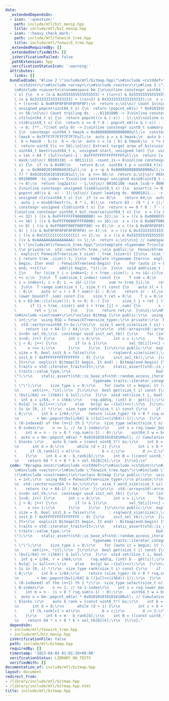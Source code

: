 ```yaml
---
data:
  _extendedDependsOn:
  - icon: ':question:'
    path: include/mtl/bit_manip.hpp
    title: include/mtl/bit_manip.hpp
  - icon: ':heavy_check_mark:'
    path: include/mtl/fenwick_tree.hpp
    title: include/mtl/fenwick_tree.hpp
  _extendedRequiredBy: []
  _extendedVerifiedWith: []
  _isVerificationFailed: false
  _pathExtension: hpp
  _verificationStatusIcon: ':warning:'
  attributes:
    links: []
  bundledCode: "#line 2 \"include/mtl/bitmap.hpp\"\n#include <cstddef>\r\n#include\
    \ <cstdint>\r\n#include <array>\r\n#include <vector>\r\n#line 3 \"include/mtl/bit_manip.hpp\"\
    \n#include <cassert>\n\nnamespace bm {\n\ninline constexpr uint64_t popcnt_e8(uint64_t\
    \ x) {\n  x = (x & 0x5555555555555555) + ((x>>1) & 0x5555555555555555);\n  x =\
    \ (x & 0x3333333333333333) + ((x>>2) & 0x3333333333333333);\n  x = (x & 0x0F0F0F0F0F0F0F0F)\
    \ + ((x>>4) & 0x0F0F0F0F0F0F0F0F);\n  return x;\n}\n// Count 1s\ninline constexpr\
    \ unsigned popcnt(uint64_t x) {\n  return (popcnt_e8(x) * 0x0101010101010101)\
    \ >> 56;\n}\n// Count trailing 0s. ...01101000 -> 3\ninline constexpr unsigned\
    \ ctz(uint64_t x) {\n  return popcnt((x & (-x)) - 1);\n}\ninline constexpr unsigned\
    \ ctz8(uint8_t x) {\n  return x == 0 ? 8 : popcnt_e8((x & (-x)) - 1);\n}\n// [00..0](8bit)\
    \ -> 0, [**..*](not only 0) -> 1\ninline constexpr uint8_t summary(uint64_t x)\
    \ {\n  constexpr uint64_t hmask = 0x8080808080808080ull;\n  constexpr uint64_t\
    \ lmask = 0x7F7F7F7F7F7F7F7Full;\n  auto a = x & hmask;\n  auto b = x & lmask;\n\
    \  b = hmask - b;\n  b = ~b;\n  auto c = (a | b) & hmask;\n  c *= 0x0002040810204081ull;\n\
    \  return uint8_t(c >> 56);\n}\n// Extract target area of bits\ninline constexpr\
    \ uint64_t bextr(uint64_t x, unsigned start, unsigned len) {\n  uint64_t mask\
    \ = len < 64 ? (1ull<<len)-1 : 0xFFFFFFFFFFFFFFFFull;\n  return (x >> start) &\
    \ mask;\n}\n// 00101101 -> 00111111 -count_1s-> 6\ninline constexpr unsigned log2p1(uint8_t\
    \ x) {\n  if (x & 0x80)\n    return 8;\n  uint64_t p = uint64_t(x) * 0x0101010101010101ull;\n\
    \  p -= 0x8040201008040201ull;\n  p = ~p & 0x8080808080808080ull;\n  p = (p >>\
    \ 7) * 0x0101010101010101ull;\n  p >>= 56;\n  return p;\n}\n// 00101100 -mask_mssb->\
    \ 00100000 -to_index-> 5\ninline constexpr unsigned mssb8(uint8_t x) {\n  assert(x\
    \ != 0);\n  return log2p1(x) - 1;\n}\n// 00101100 -mask_lssb-> 00000100 -to_index->\
    \ 2\ninline constexpr unsigned lssb8(uint8_t x) {\n  assert(x != 0);\n  return\
    \ popcnt_e8((x & -x) - 1);\n}\n// Count leading 0s. 00001011... -> 4\ninline constexpr\
    \ unsigned clz(uint64_t x) {\n  if (x == 0)\n    return 64;\n  auto i = mssb8(summary(x));\n\
    \  auto j = mssb8(bextr(x, 8 * i, 8));\n  return 63 - (8 * i + j);\n}\ninline\
    \ constexpr unsigned clz8(uint8_t x) {\n  return x == 0 ? 8 : 7 - mssb8(x);\n\
    }\ninline constexpr uint64_t bit_reverse(uint64_t x) {\n  x = ((x & 0x00000000FFFFFFFF)\
    \ << 32) | ((x & 0xFFFFFFFF00000000) >> 32);\n  x = ((x & 0x0000FFFF0000FFFF)\
    \ << 16) | ((x & 0xFFFF0000FFFF0000) >> 16);\n  x = ((x & 0x00FF00FF00FF00FF)\
    \ << 8) | ((x & 0xFF00FF00FF00FF00) >> 8);\n  x = ((x & 0x0F0F0F0F0F0F0F0F) <<\
    \ 4) | ((x & 0xF0F0F0F0F0F0F0F0) >> 4);\n  x = ((x & 0x3333333333333333) << 2)\
    \ | ((x & 0xCCCCCCCCCCCCCCCC) >> 2);\n  x = ((x & 0x5555555555555555) << 1) |\
    \ ((x & 0xAAAAAAAAAAAAAAAA) >> 1);\n  return x;\n}\n\n} // namespace bm\n#line\
    \ 5 \"include/mtl/fenwick_tree.hpp\"\n\ntemplate <typename T>\nclass FenwickTree\
    \ {\n private:\n  std::vector<T> tree_;\n\n public:\n  FenwickTree() = default;\n\
    \  explicit FenwickTree(size_t size) : tree_(size+1) {}\n\n  size_t size() const\
    \ { return tree_.size()-1; }\n\n  template <typename Iter>\n  explicit FenwickTree(Iter\
    \ begin, Iter end) : FenwickTree(end-begin) {\n    for (auto it = begin; it !=\
    \ end; ++it)\n      add(it-begin, *it);\n  }\n\n  void add(size_t index, T x)\
    \ {\n    for (size_t i = index+1; i < tree_.size(); i += i&(-i))\n      tree_[i]\
    \ += x;\n  }\n\n  T sum(size_t index) const {\n    T sum = 0;\n    for (size_t\
    \ i = index+1; i > 0; i -= i&(-i))\n      sum += tree_[i];\n    return sum;\n\
    \  }\n\n  T range_sum(size_t l, size_t r) const {\n    auto sl = l > 0 ? sum(l-1)\
    \ : 0;\n    auto sr = r > 0 ? sum(r-1) : 0;\n    return sr - sl;\n  }\n\n  size_t\
    \ lower_bound(T _sum) const {\n    size_t ret = 0;\n    T s = 0;\n    for (int\
    \ k = 63-bm::clz(size()); k >= 0; k--) {\n      size_t j = ret | (1ull<<k);\n\
    \      if (j < tree_.size() and s + tree_[j] < _sum) {\n        s += tree_[j];\n\
    \        ret = j;\n      }\n    }\n    return ret;\n  }\n\n};\n\n#line 8 \"include/mtl/bitmap.hpp\"\
    \n#include <iostream>\r\n\r\nclass Bitmap {\r\n public:\r\n  using size_type =\
    \ int;\r\n  using RSQ = FenwickTree<size_type>;\r\n private:\r\n  RSQ rsq;\r\n\
    \  std::vector<uint64_t> bv;\r\n\r\n  size_t word_size(size_t sz) const {\r\n\
    \    return (sz + 64-1) / 64;\r\n  }\r\n\r\n  std::array<std::array<uint8_t, 9>,\
    \ 1<<8> sel_tb;\r\n  constexpr void init_sel_tb() {\r\n    for (int i = 0; i <\
    \ 1<<8; i++) {\r\n      int c = 0;\r\n      int x = i;\r\n      for (int j = 0;\
    \ j < 8; j++) {\r\n        if (x & 1)\r\n          sel_tb[i][++c] = j;\r\n   \
    \     x >>= 1;\r\n      }\r\n    }\r\n  }\r\n\r\n public:\r\n  explicit Bitmap(size_t\
    \ size = 0, bool init_b = false)\r\n      : rsq(word_size(size)),\r\n        bv(word_size(size),\
    \ init_b ? 0xFFFFFFFFFFFFFFFF : 0) {\r\n    init_sel_tb();\r\n  }\r\n  template<typename\
    \ It>\r\n  explicit Bitmap(It begin, It end) : Bitmap(end-begin) {\r\n    using\
    \ traits = std::iterator_traits<It>;\r\n    static_assert(std::is_convertible<typename\
    \ traits::value_type,\r\n                                      bool>::value, \"\
    \");\r\n    static_assert(std::is_base_of<std::random_access_iterator_tag,\r\n\
    \                                  typename traits::iterator_category>::value,\
    \ \"\");\r\n    size_type i = 0;\r\n    for (auto it = begin; it != end; ++it)\r\
    \n      set(i++, *it);\r\n  }\r\n\r\n  bool get(size_t i) const {\r\n    return\
    \ (bv[i/64] >> (i%64)) & 1ull;\r\n  }\r\n  void set(size_t i, bool b) {\r\n  \
    \  int q = i/64, r = i%64;\r\n    rsq.add(q, (int) b - get(i));\r\n    if (b)\
    \ bv[q] |= 1ull<<r;\r\n    else   bv[q] &= ~(1ull<<r);\r\n  }\r\n\r\n  /* Count\
    \ 1s in [0, i) */\r\n  size_type rank(size_t i) const {\r\n    if (i == 0) return\
    \ 0;\r\n    int b = i/64;\r\n    return (size_type) (b > 0 ? rsq.sum(b-1) : 0)\r\
    \n        + bm::popcnt(bv[i/64] & ((1ull<<(i%64))-1));\r\n  }\r\n  /* Position\
    \ (0-indexed) of the (n+1) th 1 */\r\n  size_type select(size_t n) const { //\
    \ 0-index\r\n    n += 1; // to 1-index\r\n    int s = rsq.lower_bound(n);\r\n\
    \    int m = n - (s > 0 ? rsq.sum(s-1) : 0);\r\n    uint64_t w = bv[s];\r\n  \
    \  auto x = bm::popcnt_e8(w) * 0x0101010101010100ull; // Cumulative sum for 8bit\
    \ blocks.\r\n    auto b_rank = (const uint8_t*) &x;\r\n    int b = 0;\r\n    {\r\
    \n      int d = 8;\r\n      while (d > 1) {\r\n        int c = b + d/2;\r\n  \
    \      if (b_rank[c] < m)\r\n          b = c;\r\n        d /= 2;\r\n      }\r\n\
    \    }\r\n    int k = m - b_rank[b];\r\n    int B = ((const uint8_t*) &w)[b];\r\
    \n    return 64 * s + 8 * b + sel_tb[B][k];\r\n  }\r\n};\n"
  code: "#pragma once\r\n#include <cstddef>\r\n#include <cstdint>\r\n#include <array>\r\
    \n#include <vector>\r\n#include \"fenwick_tree.hpp\"\r\n#include \"bit_manip.hpp\"\
    \r\n#include <iostream>\r\n\r\nclass Bitmap {\r\n public:\r\n  using size_type\
    \ = int;\r\n  using RSQ = FenwickTree<size_type>;\r\n private:\r\n  RSQ rsq;\r\
    \n  std::vector<uint64_t> bv;\r\n\r\n  size_t word_size(size_t sz) const {\r\n\
    \    return (sz + 64-1) / 64;\r\n  }\r\n\r\n  std::array<std::array<uint8_t, 9>,\
    \ 1<<8> sel_tb;\r\n  constexpr void init_sel_tb() {\r\n    for (int i = 0; i <\
    \ 1<<8; i++) {\r\n      int c = 0;\r\n      int x = i;\r\n      for (int j = 0;\
    \ j < 8; j++) {\r\n        if (x & 1)\r\n          sel_tb[i][++c] = j;\r\n   \
    \     x >>= 1;\r\n      }\r\n    }\r\n  }\r\n\r\n public:\r\n  explicit Bitmap(size_t\
    \ size = 0, bool init_b = false)\r\n      : rsq(word_size(size)),\r\n        bv(word_size(size),\
    \ init_b ? 0xFFFFFFFFFFFFFFFF : 0) {\r\n    init_sel_tb();\r\n  }\r\n  template<typename\
    \ It>\r\n  explicit Bitmap(It begin, It end) : Bitmap(end-begin) {\r\n    using\
    \ traits = std::iterator_traits<It>;\r\n    static_assert(std::is_convertible<typename\
    \ traits::value_type,\r\n                                      bool>::value, \"\
    \");\r\n    static_assert(std::is_base_of<std::random_access_iterator_tag,\r\n\
    \                                  typename traits::iterator_category>::value,\
    \ \"\");\r\n    size_type i = 0;\r\n    for (auto it = begin; it != end; ++it)\r\
    \n      set(i++, *it);\r\n  }\r\n\r\n  bool get(size_t i) const {\r\n    return\
    \ (bv[i/64] >> (i%64)) & 1ull;\r\n  }\r\n  void set(size_t i, bool b) {\r\n  \
    \  int q = i/64, r = i%64;\r\n    rsq.add(q, (int) b - get(i));\r\n    if (b)\
    \ bv[q] |= 1ull<<r;\r\n    else   bv[q] &= ~(1ull<<r);\r\n  }\r\n\r\n  /* Count\
    \ 1s in [0, i) */\r\n  size_type rank(size_t i) const {\r\n    if (i == 0) return\
    \ 0;\r\n    int b = i/64;\r\n    return (size_type) (b > 0 ? rsq.sum(b-1) : 0)\r\
    \n        + bm::popcnt(bv[i/64] & ((1ull<<(i%64))-1));\r\n  }\r\n  /* Position\
    \ (0-indexed) of the (n+1) th 1 */\r\n  size_type select(size_t n) const { //\
    \ 0-index\r\n    n += 1; // to 1-index\r\n    int s = rsq.lower_bound(n);\r\n\
    \    int m = n - (s > 0 ? rsq.sum(s-1) : 0);\r\n    uint64_t w = bv[s];\r\n  \
    \  auto x = bm::popcnt_e8(w) * 0x0101010101010100ull; // Cumulative sum for 8bit\
    \ blocks.\r\n    auto b_rank = (const uint8_t*) &x;\r\n    int b = 0;\r\n    {\r\
    \n      int d = 8;\r\n      while (d > 1) {\r\n        int c = b + d/2;\r\n  \
    \      if (b_rank[c] < m)\r\n          b = c;\r\n        d /= 2;\r\n      }\r\n\
    \    }\r\n    int k = m - b_rank[b];\r\n    int B = ((const uint8_t*) &w)[b];\r\
    \n    return 64 * s + 8 * b + sel_tb[B][k];\r\n  }\r\n};"
  dependsOn:
  - include/mtl/fenwick_tree.hpp
  - include/mtl/bit_manip.hpp
  isVerificationFile: false
  path: include/mtl/bitmap.hpp
  requiredBy: []
  timestamp: '2023-04-04 01:01:39+09:00'
  verificationStatus: LIBRARY_NO_TESTS
  verifiedWith: []
documentation_of: include/mtl/bitmap.hpp
layout: document
redirect_from:
- /library/include/mtl/bitmap.hpp
- /library/include/mtl/bitmap.hpp.html
title: include/mtl/bitmap.hpp
---
```

